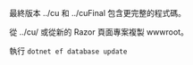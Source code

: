 最終版本 ../cu 和 ../cuFinal 包含更完整的程式碼。

從 ../cu/ 或從新的 Razor 頁面專案複製 wwwroot。

執行 `dotnet ef database update`